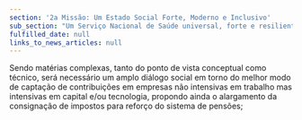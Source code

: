 ```yaml
---
section: '2a Missão: Um Estado Social Forte, Moderno e Inclusivo'
sub_section: "Um Serviço Nacional de Saúde universal, forte e resiliente"
fulfilled_date: null
links_to_news_articles: null
---
```


Sendo matérias complexas, tanto do ponto de vista conceptual como técnico, será necessário um amplo diálogo social em torno do melhor modo de captação de contribuições em empresas não intensivas em trabalho mas intensivas em capital e/ou tecnologia, propondo ainda o alargamento da consignação de impostos para reforço do sistema de pensões;